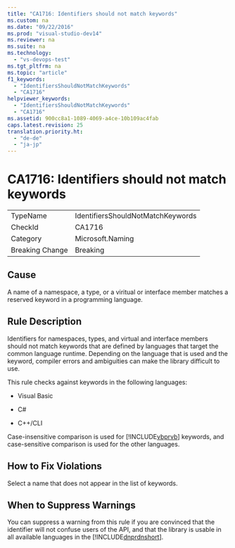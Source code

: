 ```yaml
---
title: "CA1716: Identifiers should not match keywords"
ms.custom: na
ms.date: "09/22/2016"
ms.prod: "visual-studio-dev14"
ms.reviewer: na
ms.suite: na
ms.technology: 
  - "vs-devops-test"
ms.tgt_pltfrm: na
ms.topic: "article"
f1_keywords: 
  - "IdentifiersShouldNotMatchKeywords"
  - "CA1716"
helpviewer_keywords: 
  - "IdentifiersShouldNotMatchKeywords"
  - "CA1716"
ms.assetid: 900cc8a1-1089-4069-a4ce-10b109ac4fab
caps.latest.revision: 25
translation.priority.ht: 
  - "de-de"
  - "ja-jp"
---
```

# CA1716: Identifiers should not match keywords
|||  
|-|-|  
|TypeName|IdentifiersShouldNotMatchKeywords|  
|CheckId|CA1716|  
|Category|Microsoft.Naming|  
|Breaking Change|Breaking|  
  
## Cause  
 A name of a namespace, a type, or a viritual or interface member matches a reserved keyword in a programming language.  
  
## Rule Description  
 Identifiers for namespaces, types, and virtual and interface members should not match keywords that are defined by languages that target the common language runtime. Depending on the language that is used and the keyword, compiler errors and ambiguities can make the library difficult to use.  
  
 This rule checks against keywords in the following languages:  
  
-   Visual Basic  
  
-   C#  
  
-   C++/CLI  
  
 Case-insensitive comparison is used for [!INCLUDE[vbprvb](../VS_csharp/includes/vbprvb_md.md)] keywords, and case-sensitive comparison is used for the other languages.  
  
## How to Fix Violations  
 Select a name that does not appear in the list of keywords.  
  
## When to Suppress Warnings  
 You can suppress a warning from this rule if you are convinced that the identifier will not confuse users of the API, and that  the library is usable in all available languages in the [!INCLUDE[dnprdnshort](../VS_csharp/includes/dnprdnshort_md.md)].